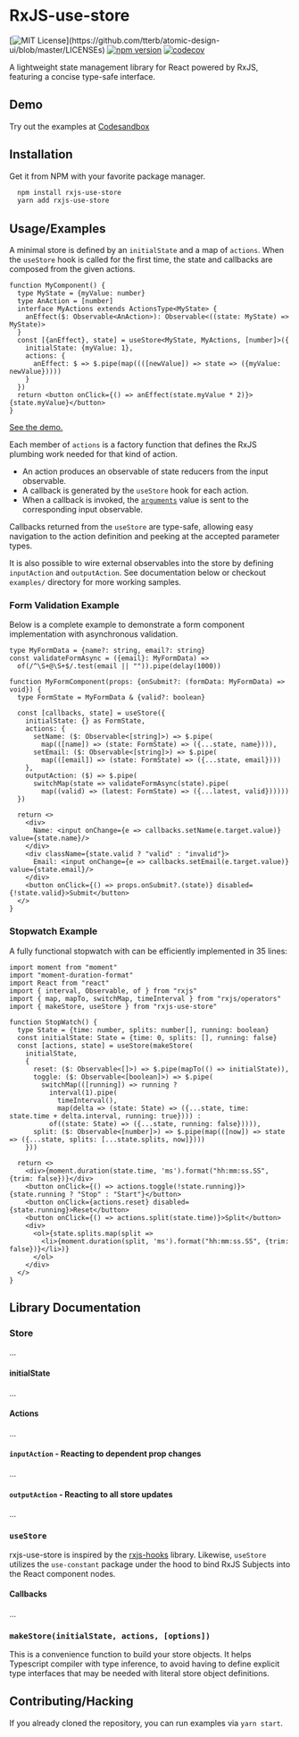 # RxJS-use-store

[![MIT License](https://img.shields.io/apm/l/atomic-design-ui.svg?)](https://github.com/tterb/atomic-design-ui/blob/master/LICENSEs)
[![npm version](https://badge.fury.io/js/rxjs-use-store.svg)](https://badge.fury.io/js/rxjs-use-store)
[![codecov](https://codecov.io/gh/alimg/rxjs-use-store/branch/main/graph/badge.svg?token=TR1SOKL2X6)](https://codecov.io/gh/alimg/rxjs-use-store)

A lightweight state management library for React powered by RxJS, featuring a concise type-safe interface.

## Demo

Try out the examples at [Codesandbox](https://codesandbox.io/embed/funny-carson-pcu29?fontsize=14&hidenavigation=1&module=%2Fexamples%2Findex.tsx&theme=dark&view=preview)

## Installation 

Get it from NPM with your favorite package manager.

```bash 
  npm install rxjs-use-store
  yarn add rxjs-use-store
```

## Usage/Examples

A minimal store is defined by an `initialState` and a map of `actions`. When the `useStore` hook is called for the first time, the state and callbacks are composed from the given actions.

```tsx
function MyComponent() {
  type MyState = {myValue: number}
  type AnAction = [number]
  interface MyActions extends ActionsType<MyState> {
    anEffect($: Observable<AnAction>): Observable<((state: MyState) => MyState)>
  }
  const [{anEffect}, state] = useStore<MyState, MyActions, [number]>({
    initialState: {myValue: 1}, 
    actions: {
      anEffect: $ => $.pipe(map((([newValue]) => state => ({myValue: newValue}))))
    }
  })
  return <button onClick={() => anEffect(state.myValue * 2)}>{state.myValue}</button>
}
```
[See the demo.](https://codesandbox.io/s/elastic-blackburn-upj7q?file=/src/App.tsx)


Each member of `actions` is a factory function that defines the RxJS plumbing work needed for that kind of action. 
* An action produces an observable of state reducers from the input observable.
* A callback is generated by the `useStore` hook for each action.
* When a callback is invoked, the [`arguments`](https://developer.mozilla.org/en-US/docs/Web/JavaScript/Reference/Functions/arguments) value is sent to the corresponding input observable.

Callbacks returned from the `useStore` are type-safe, allowing easy navigation to the action definition and peeking at the accepted parameter types.

It is also possible to wire external observables into the store by defining `inputAction` and `outputAction`. See documentation below or checkout `examples/` directory for more working samples.

### Form Validation Example

Below is a complete example to demonstrate a form component implementation with asynchronous validation.

```tsx
type MyFormData = {name?: string, email?: string}
const validateFormAsync = ({email}: MyFormData) =>
  of(/^\S+@\S+$/.test(email || "")).pipe(delay(1000))

function MyFormComponent(props: {onSubmit?: (formData: MyFormData) => void}) {
  type FormState = MyFormData & {valid?: boolean}
  
  const [callbacks, state] = useStore({
    initialState: {} as FormState, 
    actions: {
      setName: ($: Observable<[string]>) => $.pipe(
        map(([name]) => (state: FormState) => ({...state, name}))),
      setEmail: ($: Observable<[string]>) => $.pipe(
        map(([email]) => (state: FormState) => ({...state, email})))
    },
    outputAction: ($) => $.pipe(
      switchMap(state => validateFormAsync(state).pipe(
        map((valid) => (latest: FormState) => ({...latest, valid})))))
  })
  
  return <>
    <div>
      Name: <input onChange={e => callbacks.setName(e.target.value)} value={state.name}/>
    </div>
    <div className={state.valid ? "valid" : "invalid"}>
      Email: <input onChange={e => callbacks.setEmail(e.target.value)} value={state.email}/>
    </div>
    <button onClick={() => props.onSubmit?.(state)} disabled={!state.valid}>Submit</button>
  </>
}
```

### Stopwatch Example

A fully functional stopwatch with can be efficiently implemented in 35 lines:

```tsx
import moment from "moment"
import "moment-duration-format"
import React from "react"
import { interval, Observable, of } from "rxjs"
import { map, mapTo, switchMap, timeInterval } from "rxjs/operators"
import { makeStore, useStore } from "rxjs-use-store"

function StopWatch() {
  type State = {time: number, splits: number[], running: boolean}
  const initialState: State = {time: 0, splits: [], running: false}
  const [actions, state] = useStore(makeStore(
    initialState,
    {
      reset: ($: Observable<[]>) => $.pipe(mapTo(() => initialState)),
      toggle: ($: Observable<[boolean]>) => $.pipe(
        switchMap(([running]) => running ? 
          interval(1).pipe(
            timeInterval(), 
            map(delta => (state: State) => ({...state, time: state.time + delta.interval, running: true}))) :
          of((state: State) => ({...state, running: false})))),
      split: ($: Observable<[number]>) => $.pipe(map(([now]) => state => ({...state, splits: [...state.splits, now]})))
    }))

  return <>
    <div>{moment.duration(state.time, 'ms').format("hh:mm:ss.SS", {trim: false})}</div>
    <button onClick={() => actions.toggle(!state.running)}>{state.running ? "Stop" : "Start"}</button>
    <button onClick={actions.reset} disabled={state.running}>Reset</button>
    <button onClick={() => actions.split(state.time)}>Split</button>
    <div>
      <ol>{state.splits.map(split => 
        <li>{moment.duration(split, 'ms').format("hh:mm:ss.SS", {trim: false})}</li>)}
      </ol>
    </div>
  </>
}
```

## Library Documentation

### Store
...
#### initialState
...
#### Actions
...
#### `inputAction` - Reacting to dependent prop changes
...
#### `outputAction` - Reacting to all store updates
...
### `useStore`

rxjs-use-store is inspired by the [rxjs-hooks](https://github.com/LeetCode-OpenSource/rxjs-hooks) library. Likewise, `useStore` utilizes the `use-constant` package under the hood to bind RxJS Subjects into the React component nodes.

#### Callbacks

...

### `makeStore(initialState, actions, [options])`

This is a convenience function to build your store objects. It helps Typescript compiler with type inference, to avoid having to define explicit type interfaces that may be needed with literal store object definitions.

## Contributing/Hacking

If you already cloned the repository, you can run examples via `yarn start`.